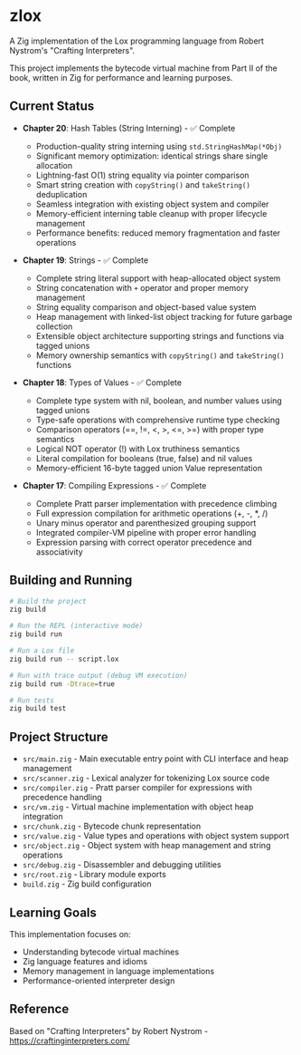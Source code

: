 # zlox

A Zig implementation of the Lox programming language from Robert Nystrom's "Crafting Interpreters".

This project implements the bytecode virtual machine from Part II of the book, written in Zig for performance and learning purposes.

## Current Status

- **Chapter 20**: Hash Tables (String Interning) - ✅ Complete
  - Production-quality string interning using `std.StringHashMap(*Obj)`
  - Significant memory optimization: identical strings share single allocation
  - Lightning-fast O(1) string equality via pointer comparison
  - Smart string creation with `copyString()` and `takeString()` deduplication
  - Seamless integration with existing object system and compiler
  - Memory-efficient interning table cleanup with proper lifecycle management
  - Performance benefits: reduced memory fragmentation and faster operations

- **Chapter 19**: Strings - ✅ Complete
  - Complete string literal support with heap-allocated object system
  - String concatenation with `+` operator and proper memory management
  - String equality comparison and object-based value system
  - Heap management with linked-list object tracking for future garbage collection
  - Extensible object architecture supporting strings and functions via tagged unions
  - Memory ownership semantics with `copyString()` and `takeString()` functions

- **Chapter 18**: Types of Values - ✅ Complete
  - Complete type system with nil, boolean, and number values using tagged unions
  - Type-safe operations with comprehensive runtime type checking
  - Comparison operators (==, !=, <, >, <=, >=) with proper type semantics
  - Logical NOT operator (!) with Lox truthiness semantics
  - Literal compilation for booleans (true, false) and nil values
  - Memory-efficient 16-byte tagged union Value representation

- **Chapter 17**: Compiling Expressions - ✅ Complete
  - Complete Pratt parser implementation with precedence climbing
  - Full expression compilation for arithmetic operations (+, -, *, /)
  - Unary minus operator and parenthesized grouping support
  - Integrated compiler-VM pipeline with proper error handling
  - Expression parsing with correct operator precedence and associativity

## Building and Running

```bash
# Build the project
zig build

# Run the REPL (interactive mode)
zig build run

# Run a Lox file
zig build run -- script.lox

# Run with trace output (debug VM execution)
zig build run -Dtrace=true

# Run tests
zig build test
```

## Project Structure

- `src/main.zig` - Main executable entry point with CLI interface and heap management
- `src/scanner.zig` - Lexical analyzer for tokenizing Lox source code
- `src/compiler.zig` - Pratt parser compiler for expressions with precedence handling
- `src/vm.zig` - Virtual machine implementation with object heap integration
- `src/chunk.zig` - Bytecode chunk representation
- `src/value.zig` - Value types and operations with object system support
- `src/object.zig` - Object system with heap management and string operations
- `src/debug.zig` - Disassembler and debugging utilities
- `src/root.zig` - Library module exports
- `build.zig` - Zig build configuration

## Learning Goals

This implementation focuses on:
- Understanding bytecode virtual machines
- Zig language features and idioms
- Memory management in language implementations
- Performance-oriented interpreter design

## Reference

Based on "Crafting Interpreters" by Robert Nystrom - https://craftinginterpreters.com/